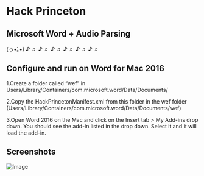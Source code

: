 # Hack Princeton 

## Microsoft Word + Audio Parsing

(っ•́｡•́) ♪ ♬ ♪ ♬ ♪ ♬ ♪ ♬ ♪ ♬ ♪ ♬ 

## Configure and run on Word for Mac 2016

1.Create a folder called “wef” in Users/Library/Containers/com.microsoft.word/Data/Documents/

2.Copy the HackPrincetonManifest.xml from this folder in the wef folder (Users/Library/Containers/com.microsoft.word/Data/Documents/wef)

3.Open Word 2016 on the Mac and click on the Insert tab > My Add-ins drop down. You should see the add-in listed in the drop down. Select it and it will load the add-in.

## Screenshots 

![Image](https://github.com/lucylow/Hack_princeton_master/blob/master/readme-images/sillystoriesUI.PNG)

